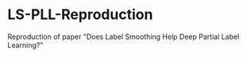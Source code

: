 # LS-PLL-Reproduction
Reproduction of paper "Does Label Smoothing Help Deep Partial Label Learning?"
